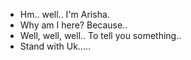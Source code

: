 - Hm.. well..
I'm Arisha.
- Why am I here? Because..
- Well, well, well.. To tell you something..
- Stand with Uk.....
